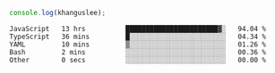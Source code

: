 ```js
console.log(khanguslee);
```

<!--START_SECTION:waka-->

```text
JavaScript   13 hrs          ███████████████████████▓░   94.04 %
TypeScript   36 mins         █░░░░░░░░░░░░░░░░░░░░░░░░   04.34 %
YAML         10 mins         ▒░░░░░░░░░░░░░░░░░░░░░░░░   01.26 %
Bash         2 mins          ░░░░░░░░░░░░░░░░░░░░░░░░░   00.36 %
Other        0 secs          ░░░░░░░░░░░░░░░░░░░░░░░░░   00.00 %
```

<!--END_SECTION:waka-->

<!--
**khanguslee/khanguslee** is a ✨ _special_ ✨ repository because its `README.md` (this file) appears on your GitHub profile.

Here are some ideas to get you started:

- 🔭 I’m currently working on ...
- 🌱 I’m currently learning ...
- 👯 I’m looking to collaborate on ...
- 🤔 I’m looking for help with ...
- 💬 Ask me about ...
- 📫 How to reach me: ...
- 😄 Pronouns: ...
- ⚡ Fun fact: ...
-->
